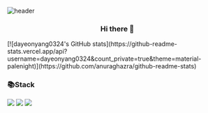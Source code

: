 ![header](https://capsule-render.vercel.app/api?type=shark&color=F8E2CF&height=300&section=header&text=dayeon&fontSize=90&fontColor=d6ace6)

<h3 align = 'center'> Hi there 👋</h3>
[![dayeonyang0324's GitHub stats](https://github-readme-stats.vercel.app/api?username=dayeonyang0324&count_private=true&theme=material-palenight)](https://github.com/anuraghazra/github-readme-stats)  
  
  

### 📚Stack
<img src="https://img.shields.io/badge/Python-3776AB?style=for-the-badge&logo=python&logoColor=white" /> <img src="https://img.shields.io/badge/HTML-239120?style=for-the-badge&logo=html5&logoColor=white" /> <img src="https://img.shields.io/badge/CSS-239120?&style=for-the-badge&logo=css3&logoColor=white" />





  

<!--
**dayeonyang0324/dayeonyang0324** is a ✨ _special_ ✨ repository because its `README.md` (this file) appears on your GitHub profile.

Here are some ideas to get you started:

- 🔭 I’m currently working on ...
- 🌱 I’m currently learning ...
- 👯 I’m looking to collaborate on ...
- 🤔 I’m looking for help with ...
- 💬 Ask me about ...
- 📫 How to reach me: ...
- 😄 Pronouns: ...
- ⚡ Fun fact: ...
-->
